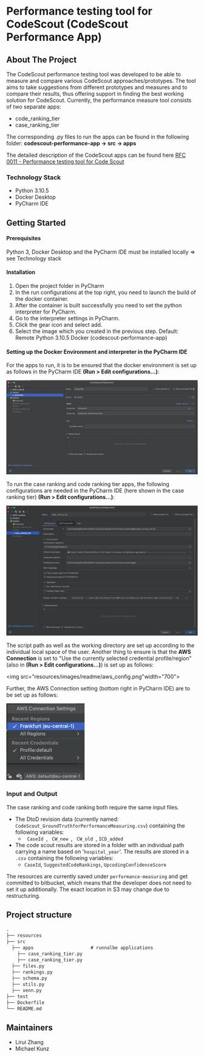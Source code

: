 
# Performance testing tool for CodeScout (CodeScout Performance App)

## About The Project

The CodeScout performance testing tool was developed to be able to measure and compare various CodeScout approaches/prototypes. 
The tool aims to take suggestions from different prototypes and measures and to compare their results, thus offering support
in finding the best working solution for CodeScout. 
Currently, the performance measure tool consists of two separate apps:

-  code_ranking_tier
-  case_ranking_tier

The corresponding .py files to run the apps can be found in the following folder: **codescout-performance-app &rarr; src &rarr; apps** 


The detailed description of the CodeScout apps can be found here [RFC 0011 - Performance testing tool for Code Scout](https://www.notion.so/aimedic/RFC-0011-Performance-testing-tool-for-Code-Scout-554e9d35b96845afa42c70f7fe8ccef2)


### Technology Stack

- Python 3.10.5
- Docker Desktop
- PyCharm IDE


## Getting Started

#### Prerequisites

Python 3, Docker Desktop and the PyCharm IDE must be installed locally => see Technology stack

#### Installation 

1. Open the project folder in PyCharm 
2. In the run configurations at the top right, you need to launch the build of the docker container.
3. After the container is built successfully you need to set the python interpreter for PyCharm.
4. Go to the interpreter settings in PyCharm.
5. Click the gear icon and select add.
6. Select the image which you created in the previous step. Default: Remote Python 3.10.5 Docker (codescout-performance-app)

#### Setting up the Docker Environment and interpreter in the PyCharm IDE

For the apps to run, it is to be ensured that the docker environment is set up as follows in the PyCharm IDE 
**(Run > Edit configurations...)**:

<img src="resources/images/readme/run_debug_config_docker.png" width="700">




To run the case ranking and code ranking tier apps, the following configurations are needed in the PyCharm IDE 
(here shown in the case ranking tier) **(Run > Edit configurations...)**:

<img src="resources/images/readme/config_case_ranking.png" width="700">

The script path as well as the working directory are set up according to the individual local space of the user.
Another thing to ensure is that the **AWS Connection** is set to "Use the currently selected credential profile/region" (also in <b>(Run > Edit configurations...)</b>) is set up as follows:

<img src="resources/images/readme/aws_config.png"width="700">

Further, the AWS Connection setting (bottom right in PyCharm IDE) are to be set up as follows:

<img height="201" src="resources/images/readme/aws_connection_settings.png" width="206"/>


### Input and Output

The case ranking and code ranking both require the same input files. 

- The DtoD revision data (currently named: <code>CodeScout_GroundTruthforPerformanceMeasuring.csv</code>) containing the following variables:
    - <code> CaseId </code>, <code> CW_new </code>, <code> CW_old </code>, <code>ICD_added</code>
- The code scout results are stored in a folder with an individual path carrying a name based on '<code>hospital_year</code>'. The results are stored
in a <code>.csv</code> containing the following variables: 
  - <code>CaseId</code>, <code>SuggestedCodeRankings</code>, <code>UpcodingConfidenceScore</code> 


The resources are currently saved under <code>performance-measuring</code> and get committed to bitbucket, 
which means that the developer does not need to set it up additionally. The exact location in S3 may change due 
to restructuring. 


## Project structure

    .
    ├── resources                   
    ├── src                      
      ├── apps                     # runnalbe applications
        ├── case_ranking_tier.py  
        ├── case_ranking_tier.py    
      ├── files.py                  
      ├── rankings.py
      ├── schema.py                  
      ├── utils.py
      ├── venn.py
    ├── test                 
    ├── Dockerfile
    └── README.md

   
## Maintainers

- Lirui Zhang
- Michael Kunz 



